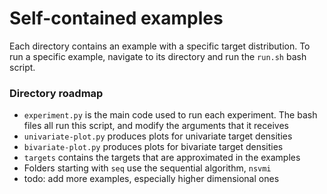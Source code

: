 # Self-contained examples

Each directory contains an example with a specific target distribution. To run a specific example, navigate to its directory and run the `run.sh` bash script.

### Directory roadmap
* `experiment.py` is the main code used to run each experiment. The bash files all run this script, and modify the arguments that it receives
* `univariate-plot.py` produces plots for univariate target densities
* `bivariate-plot.py` produces plots for bivariate target densities
* `targets` contains the targets that are approximated in the examples
* Folders starting with `seq` use the sequential algorithm, `nsvmi`
* todo: add more examples, especially higher dimensional ones
